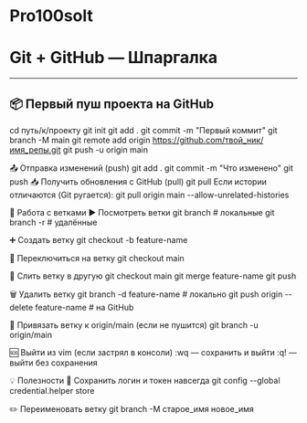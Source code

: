 # Pro100solt
# Git + GitHub — Шпаргалка

---

## 📦 Первый пуш проекта на GitHub
cd путь/к/проекту
git init
git add .
git commit -m "Первый коммит"
git branch -M main
git remote add origin https://github.com/твой_ник/имя_репы.git
git push -u origin main

📤 Отправка изменений (push)
git add .
git commit -m "Что изменено"
git push
📥 Получить обновления с GitHub (pull)
git pull
Если истории отличаются (Git ругается):
git pull origin main --allow-unrelated-histories

🌿 Работа с ветками
▶️ Посмотреть ветки
git branch         # локальные
git branch -r      # удалённые

➕ Создать ветку
git checkout -b feature-name

🔄 Переключиться на ветку
git checkout main

🔗 Слить ветку в другую
git checkout main
git merge feature-name
git push

🗑 Удалить ветку
git branch -d feature-name               # локально
git push origin --delete feature-name   # на GitHub

🔧 Привязать ветку к origin/main (если не пушится)
git branch -u origin/main

🆘 Выйти из vim (если застрял в консоли)
:wq — сохранить и выйти
:q! — выйти без сохранения

💡 Полезности
🔐 Сохранить логин и токен навсегда
git config --global credential.helper store

✏️ Переименовать ветку
git branch -M старое_имя новое_имя
